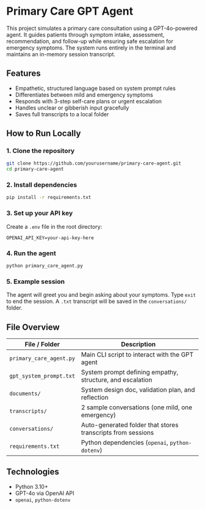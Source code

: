 # Primary Care GPT Agent

This project simulates a primary care consultation using a GPT-4o-powered agent. It guides patients through symptom intake, assessment, recommendation, and follow-up while ensuring safe escalation for emergency symptoms. The system runs entirely in the terminal and maintains an in-memory session transcript.

## Features

-   Empathetic, structured language based on system prompt rules
-   Differentiates between mild and emergency symptoms
-   Responds with 3-step self-care plans or urgent escalation
-   Handles unclear or gibberish input gracefully
-   Saves full transcripts to a local folder

## How to Run Locally

### 1. Clone the repository

```bash
git clone https://github.com/yourusername/primary-care-agent.git
cd primary-care-agent
```

### 2. Install dependencies

```bash
pip install -r requirements.txt
```

### 3. Set up your API key

Create a `.env` file in the root directory:

```
OPENAI_API_KEY=your-api-key-here
```

### 4. Run the agent

```bash
python primary_care_agent.py
```

### 5. Example session

The agent will greet you and begin asking about your symptoms. Type `exit` to end the session. A `.txt` transcript will be saved in the `conversations/` folder.

## File Overview

| File / Folder           | Description                                                 |
| ----------------------- | ----------------------------------------------------------- |
| `primary_care_agent.py` | Main CLI script to interact with the GPT agent              |
| `gpt_system_prompt.txt` | System prompt defining empathy, structure, and escalation   |
| `documents/`            | System design doc, validation plan, and reflection          |
| `transcripts/`          | 2 sample conversations (one mild, one emergency)            |
| `conversations/`        | Auto-generated folder that stores transcripts from sessions |
| `requirements.txt`      | Python dependencies (`openai`, `python-dotenv`)             |

## Technologies

-   Python 3.10+
-   GPT-4o via OpenAI API
-   `openai`, `python-dotenv`
